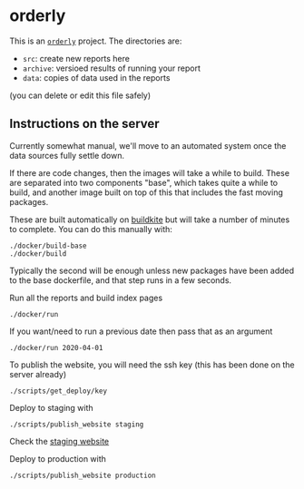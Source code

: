 # orderly

This is an [`orderly`](https://github.com/vimc/orderly) project.  The directories are:

* `src`: create new reports here
* `archive`: versioed results of running your report
* `data`: copies of data used in the reports

(you can delete or edit this file safely)

## Instructions on the server

Currently somewhat manual, we'll move to an automated system once the data sources fully settle down.

If there are code changes, then the images will take a while to build. These are separated into two components "base", which takes quite a while to build, and another image built on top of this that includes the fast moving packages.

These are built automatically on [buildkite](https://buildkite.com/mrc-ide/global-lmic-report) but will take a number of minutes to complete.  You can do this manually with:

```
./docker/build-base
./docker/build
```

Typically the second will be enough unless new packages have been added to the base dockerfile, and that step runs in a few seconds.

Run all the reports and build index pages

```
./docker/run
```

If you want/need to run a previous date then pass that as an argument

```
./docker/run 2020-04-01
```

To publish the website, you will need the ssh key (this has been done on the server already)

```
./scripts/get_deploy/key
```

Deploy to staging with

```
./scripts/publish_website staging
```

Check the [staging website](https://mrc-ide.github.io/global-lmic-reports-staging/)

Deploy to production with

```
./scripts/publish_website production
```
